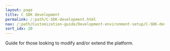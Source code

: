 ```yaml
---
layout: page
title: C SDK development
permalink: /:path/C-SDK-development.html
nav: /:path/Customization-guide/Development-environment-setup/C-SDK-development
sort_idx: 20
---
```


Guide for those looking to modify and/or extend the platform.